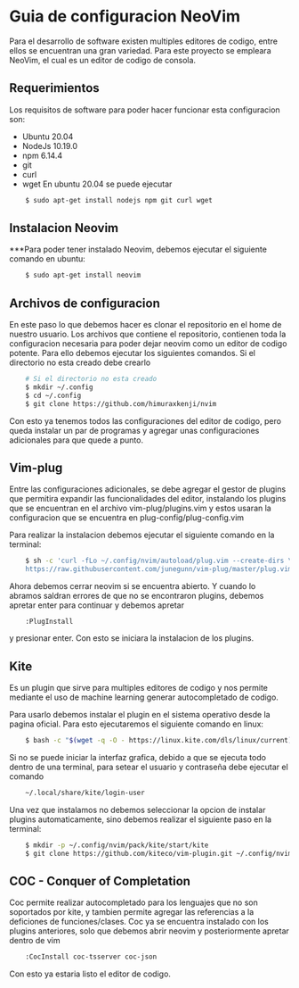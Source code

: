 # Guia de configuracion NeoVim

Para el desarrollo de software existen multiples editores de codigo, entre ellos se 
encuentran una gran variedad. Para este proyecto se empleara NeoVim, el cual es un
editor de codigo de consola.

## Requerimientos
Los requisitos de software para poder hacer funcionar esta configuracion son:

* Ubuntu 20.04
* NodeJs 10.19.0
* npm 6.14.4
* git
* curl
* wget
En ubuntu 20.04 se puede ejecutar

```bash
	$ sudo apt-get install nodejs npm git curl wget
```	

## Instalacion Neovim
***Para poder tener instalado Neovim, debemos ejecutar el siguiente comando en ubuntu:

```bash 
	$ sudo apt-get install neovim
```

## Archivos de configuracion
En este paso lo que debemos hacer es clonar el repositorio en el home de nuestro usuario.
Los archivos que contiene el repositorio, contienen toda la configuracion necesaria
para poder dejar neovim como un editor de codigo potente. Para ello debemos ejecutar
los siguientes comandos.
Si el directorio no esta creado debe crearlo 
```bash
	# Si el directorio no esta creado
	$ mkdir ~/.config
	$ cd ~/.config
	$ git clone https://github.com/himuraxkenji/nvim
```

Con esto ya tenemos todos las configuraciones del editor de codigo, pero queda instalar 
un par de programas y agregar unas configuraciones adicionales para que quede a punto.

## Vim-plug
Entre las configuraciones adicionales, se debe agregar el gestor de plugins que permitira
expandir las funcionalidades del editor, instalando los plugins que se encuentran en el 
archivo vim-plug/plugins.vim y estos usaran la configuracion que se encuentra en plug-config/plug-config.vim

Para realizar la instalacion debemos ejecutar el siguiente comando en la terminal:

```bash
	$ sh -c 'curl -fLo ~/.config/nvim/autoload/plug.vim --create-dirs \
	https://raw.githubusercontent.com/junegunn/vim-plug/master/plug.vim'
```

Ahora debemos cerrar neovim si se encuentra abierto. Y cuando lo abramos saldran errores
de que no se encontraron plugins, debemos apretar enter para continuar y debemos apretar

```
	:PlugInstall
```
y presionar enter. Con  esto se iniciara la instalacion de los plugins.


## Kite

Es un plugin que sirve para multiples editores de codigo y nos permite 
mediante el uso de machine learning generar autocompletado de codigo.

Para usarlo debemos instalar el plugin en el sistema operativo desde la 
pagina oficial. Para esto ejecutaremos el siguiente comando en linux:

```bash
	$ bash -c "$(wget -q -O - https://linux.kite.com/dls/linux/current)" 
```

Si no se puede iniciar la interfaz grafica, debido a que se ejecuta todo
dentro de una terminal, para setear el usuario y contraseña debe ejecutar
el comando
```bash
	~/.local/share/kite/login-user
```

Una vez que instalamos no debemos seleccionar la opcion de instalar 
plugins automaticamente, sino debemos realizar el siguiente paso en la 
terminal:

```bash
	$ mkdir -p ~/.config/nvim/pack/kite/start/kite
	$ git clone https://github.com/kiteco/vim-plugin.git ~/.config/nvim/pack/kite/start/kite/
```

## COC - Conquer of Completation
Coc permite realizar autocompletado para los lenguajes que no son soportados por 
kite, y tambien permite agregar las referencias a la deficiones de funciones/clases.
Coc ya se encuentra instalado con los plugins anteriores, solo que debemos abrir 
neovim y posteriormente apretar dentro de vim 


```bash
	:CocInstall coc-tsserver coc-json
```
Con esto ya estaria listo el editor de codigo.
